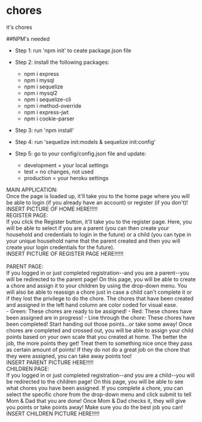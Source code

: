# chores
it's chores

##NPM's needed
* Step 1: run 'npm init' to ceate package.json file

* Step 2: install the following packages:    

    - npm i express
    - npm i mysql
    - npm i sequelize
    - npm i mysql2
    - npm i sequelize-cli
    - npm i method-override
    - npm i express-jwt
    - npm i cookie-parser


* Step 3: run 'npm install' 

* Step 4: run 'sequelize init:models & sequelize init:config' 

* Step 5: go to your config/config.json file and update:    
    - development = your local settings
    - test = no changes, not used
    - production  = your heroku settings 

MAIN APPLICATION:<br/>
Once the page is loaded up, it'll take you to the home page where you will be able to login (if you already have an account) or register (if you don't)!<br/>
INSERT PICTURE OF HOME HERE!!!!!
<br/>
REGISTER PAGE:<br/>
If you click the Register button, it'll take you to the register page. Here, you will be able to select if you are a parent (you can then create your household and credentials to login in the future) or a child (you can type in your unique household name that the parent created and then you will create your login credentials for the future).<br/>
INSERT PICTURE OF REGISTER PAGE HERE!!!!!!<br/>
<br/>
PARENT PAGE:<br/>
If you logged in or just completed registration--and you are a parent--you will be redirected to the parent page! On this page, you will be able to create a chore and assign it to your children by using the drop-down menu. You will also be able to reassign a chore just in case a child can't complete it or if they lost the privilege to do the chore. The chores that have been created and assigned in the left hand column are color coded for visual ease.<br/>
        - Green: These chores are ready to be assigned!
        - Red: These chores have been assigned are in progress!
        - Line through the chore: These chores have been completed! Start handing out those points...or take some away!
 Once chores are completed and crossed out, you will be able to assign your child points based on your own scale that you created at home. The better the job, the more points they get! Treat them to something nice once they pass as certain amount of points! If they do not do a great job on the chore that they were assigned, you can take away points too!
 <br/>
 INSERT PARENT PICTURE HERE!!!!!
 <br/>
 CHILDREN PAGE:<br/>
 If you logged in or just completed registration--and you are a child--you will be redirected to the children page! On this page, you will be able to see what chores you have been assigned. If you complete a chore, you can select the specific chore from the drop-down menu and click submit to tell Mom & Dad that you are done! Once Mom & Dad checks it, they will give you points or take points away! Make sure you do the best job you can!<br/>
 INSERT CHILDREN PICTURE HERE!!!!!

